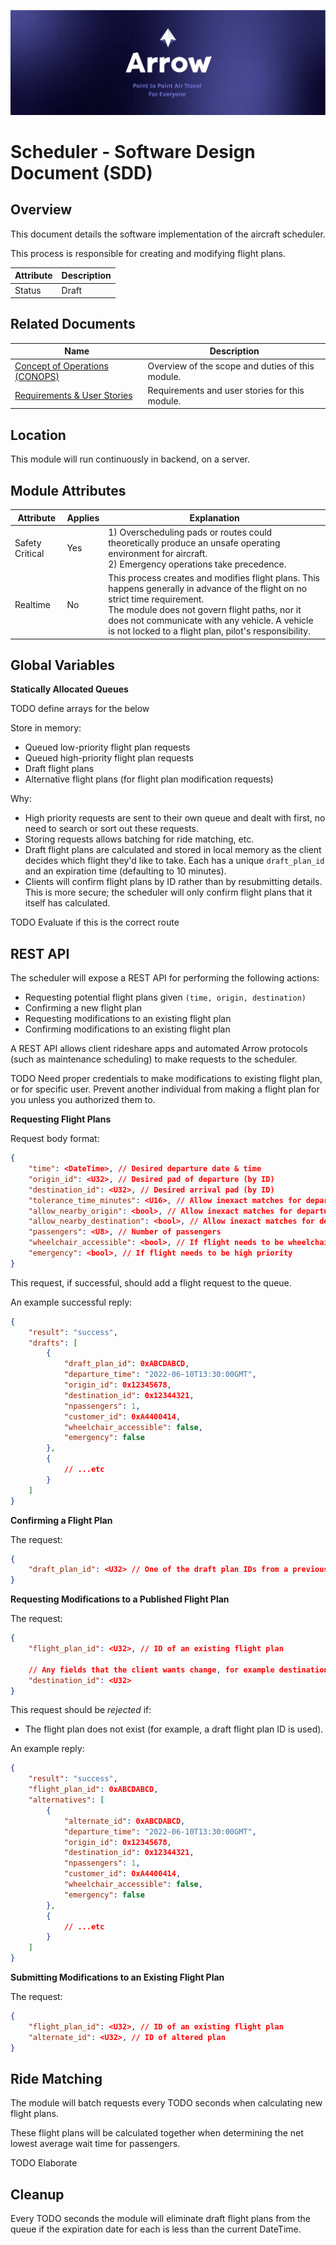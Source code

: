 ![Arrow Banner](https://github.com/Arrow-air/.github/raw/main/profile/assets/arrow_v2_twitter-banner_neu.png)

# Scheduler - Software Design Document (SDD)

## Overview

This document details the software implementation of the aircraft scheduler.

This process is responsible for creating and modifying flight plans.

Attribute | Description
--- | ---
Status | Draft

## Related Documents

Name | Description
--- | ---
[Concept of Operations (CONOPS)](https://docs.google.com/document/d/1AZyucyNBihml7bqxxxKISegdeacpRQwPmsbD6xJcLCQ/edit) | Overview of the scope and duties of this module.
[Requirements & User Stories](https://docs.google.com/spreadsheets/d/1hLGIY6v_-GWK0jljLleN9nCiaRth0uKqRwssCJGIpuo/edit#gid=0) | Requirements and user stories for this module.

## Location

This module will run continuously in backend, on a server.

## Module Attributes

Attribute | Applies | Explanation
--- | --- | ---
Safety Critical | Yes | 1) Overscheduling pads or routes could theoretically produce an unsafe operating environment for aircraft.<br>2) Emergency operations take precedence.
Realtime | No | This process creates and modifies flight plans. This happens generally in advance of the flight on no strict time requirement.<br>The module does not govern flight paths, nor it does not communicate with any vehicle. A vehicle is not locked to a flight plan, pilot's responsibility.

## Global Variables

**Statically Allocated Queues**

TODO define arrays for the below

Store in memory:
- Queued low-priority flight plan requests
- Queued high-priority flight plan requests
- Draft flight plans
- Alternative flight plans (for flight plan modification requests)

Why:
- High priority requests are sent to their own queue and dealt with first, no need to search or sort out these requests.
- Storing requests allows batching for ride matching, etc.
- Draft flight plans are calculated and stored in local memory as the client decides which flight they'd like to take. Each has a unique `draft_plan_id` and an expiration time (defaulting to 10 minutes).
- Clients will confirm flight plans by ID rather than by resubmitting details. This is more secure; the scheduler will only confirm flight plans that it itself has calculated.

TODO Evaluate if this is the correct route

## REST API

The scheduler will expose a REST API for performing the following actions:
- Requesting potential flight plans given `(time, origin, destination)`
- Confirming a new flight plan
- Requesting modifications to an existing flight plan
- Confirming modifications to an existing flight plan

A REST API allows client rideshare apps and automated Arrow protocols (such as maintenance scheduling) to make requests to the scheduler.

TODO Need proper credentials to make modifications to existing flight plan, or for specific user. Prevent another individual from making a flight plan for you unless you authorized them to.

**Requesting Flight Plans**

Request body format:
```json
{
    "time": <DateTime>, // Desired departure date & time
    "origin_id": <U32>, // Desired pad of departure (by ID)
    "destination_id": <U32>, // Desired arrival pad (by ID)
    "tolerance_time_minutes": <U16>, // Allow inexact matches for departure time
    "allow_nearby_origin": <bool>, // Allow inexact matches for departure pad
    "allow_nearby_destination": <bool>, // Allow inexact matches for destination pad
    "passengers": <U8>, // Number of passengers
    "wheelchair_accessible": <bool>, // If flight needs to be wheelchair accessible
    "emergency": <bool>, // If flight needs to be high priority
}
```

This request, if successful, should add a flight request to the queue.

An example successful reply:
```json
{
    "result": "success",
    "drafts": [
        {
            "draft_plan_id": 0xABCDABCD,
            "departure_time": "2022-06-10T13:30:00GMT",
            "origin_id": 0x12345678,
            "destination_id": 0x12344321,
            "npassengers": 1,
            "customer_id": 0xA4400414,
            "wheelchair_accessible": false,
            "emergency": false
        },
        {
            // ...etc
        }
    ]
}
```

**Confirming a Flight Plan**

The request:
```json
{
    "draft_plan_id": <U32> // One of the draft plan IDs from a previous step
}
```

**Requesting Modifications to a Published Flight Plan**

The request:
```json
{
    "flight_plan_id": <U32>, // ID of an existing flight plan

    // Any fields that the client wants change, for example destination_id
    "destination_id": <U32>
}
```

This request should be *rejected* if:
- The flight plan does not exist (for example, a draft flight plan ID is used).

An example reply:
```json
{
    "result": "success",
    "flight_plan_id": 0xABCDABCD,
    "alternatives": [
        {
            "alternate_id": 0xABCDABCD,
            "departure_time": "2022-06-10T13:30:00GMT",
            "origin_id": 0x12345678,
            "destination_id": 0x12344321,
            "npassengers": 1,
            "customer_id": 0xA4400414,
            "wheelchair_accessible": false,
            "emergency": false
        },
        {
            // ...etc
        }
    ]
}
```

**Submitting Modifications to an Existing Flight Plan**

The request:
```json
{
    "flight_plan_id": <U32>, // ID of an existing flight plan
    "alternate_id": <U32>, // ID of altered plan
}
```

## Ride Matching

The module will batch requests every TODO seconds when calculating new flight plans.

These flight plans will be calculated together when determining the net lowest average wait time for passengers.

TODO Elaborate

## Cleanup

Every TODO seconds the module will eliminate draft flight plans from the queue if the expiration date for each is less than the current DateTime.